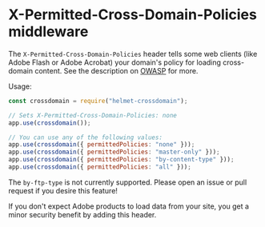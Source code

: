 # X-Permitted-Cross-Domain-Policies middleware

The `X-Permitted-Cross-Domain-Policies` header tells some web clients (like Adobe Flash or Adobe Acrobat) your domain's policy for loading cross-domain content. See the description on [OWASP](https://owasp.org/www-project-secure-headers/) for more.

Usage:

```javascript
const crossdomain = require("helmet-crossdomain");

// Sets X-Permitted-Cross-Domain-Policies: none
app.use(crossdomain());

// You can use any of the following values:
app.use(crossdomain({ permittedPolicies: "none" }));
app.use(crossdomain({ permittedPolicies: "master-only" }));
app.use(crossdomain({ permittedPolicies: "by-content-type" }));
app.use(crossdomain({ permittedPolicies: "all" }));
```

The `by-ftp-type` is not currently supported. Please open an issue or pull request if you desire this feature!

If you don't expect Adobe products to load data from your site, you get a minor security benefit by adding this header.
